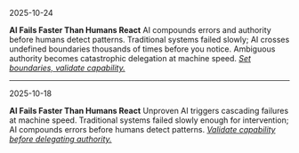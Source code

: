 2025-10-24

**AI Fails Faster Than Humans React**
AI compounds errors and authority before humans detect patterns. Traditional systems failed slowly; AI crosses undefined boundaries thousands of times before you notice. Ambiguous authority becomes catastrophic delegation at machine speed.  <u>*Set boundaries, validate capability.*</u>

---

2025-10-18

**AI Fails Faster Than Humans React**
Unproven AI triggers cascading failures at machine speed. Traditional systems failed slowly enough for intervention; AI compounds errors before humans detect patterns. <u>*Validate capability before delegating authority.*</u>

